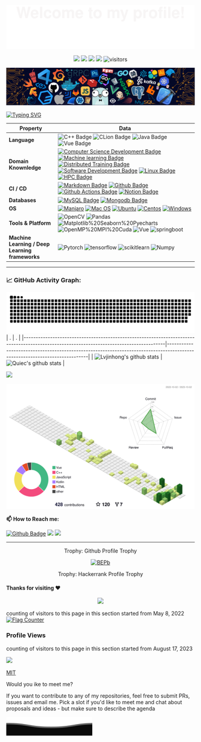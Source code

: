 ![](assets/Bottom_up.svg)

<!--   my-icons -->
<p align="center">
    <a href="https://github.com/Lvjinhong/Lvjinhong"><img src="https://img.shields.io/badge/status-updating-brightgreen.svg"></a>
    <img src="https://img.shields.io/badge/python-3.11-brightgreen.svg">
    <img src="https://img.shields.io/badge/祈愿-最美丽的奇迹-6633FF.svg">
    <a href="https://github.com/Lvjinhong/Lvjinhong/stargazers"><img src="https://img.shields.io/github/stars/Lvjinhong?logo=github alt="visitors"
"></a>
    <img src="https://visitor-badge.laobi.icu/badge?page_id=Lvjinhong.Lvjinhong" alt="visitors"/>   
</p>

<!--   my-header-img -->
![](./src/header_.png)
<!--<a href="https://www.python.org/"><img src="https://upload.wikimedia.org/wikipedia/commons/c/c3/Python-logo-notext.svg" align="right" height="48" width="48" ></a>-->


<!--   my-ticker -->    
[![Typing SVG](https://readme-typing-svg.herokuapp.com?color=%2336BCF7&center=true&vCenter=true&width=600&lines=Hi+there+👋,+I+am+Lvjinhong;+Welcome+to+My+Profile!;Over+4+years+of+programming+experience;Always+learning+new+things+;Undergraduates+in+CS+at+Shanxi+University)](https://git.io/typing-svg)


   <!-- my-kaggle      -->
<!-- ### My achievements on [kaggle](https://www.kaggle.com/andrej0marinchenko):
![competition_light](https://road-to-kaggle-grandmaster.vercel.app/api/badges/andrej0marinchenko/competition/light)
![dataset](https://road-to-kaggle-grandmaster.vercel.app/api/badges/andrej0marinchenko/dataset/light)
![notebook](https://road-to-kaggle-grandmaster.vercel.app/api/badges/andrej0marinchenko/notebook/light)
![discussion](https://road-to-kaggle-grandmaster.vercel.app/api/badges/andrej0marinchenko/discussion/light) -->

<!--   my-skils -->

| Property                                        | Data                                                                                                                                                                                                                                                                                                                                                                                                                                                                                                                                                                                                                                                                                                                                                                                                                                                                                                                                                                                                                                                                                                                                                                                                                                                                                                                                                                                                                                                                                                                                                                                                                                                                                                                                                                                                            |
|-------------------------------------------------|-----------------------------------------------------------------------------------------------------------------------------------------------------------------------------------------------------------------------------------------------------------------------------------------------------------------------------------------------------------------------------------------------------------------------------------------------------------------------------------------------------------------------------------------------------------------------------------------------------------------------------------------------------------------------------------------------------------------------------------------------------------------------------------------------------------------------------------------------------------------------------------------------------------------------------------------------------------------------------------------------------------------------------------------------------------------------------------------------------------------------------------------------------------------------------------------------------------------------------------------------------------------------------------------------------------------------------------------------------------------------------------------------------------------------------------------------------------------------------------------------------------------------------------------------------------------------------------------------------------------------------------------------------------------------------------------------------------------------------------------------------------------------------------------------------------------|
| **Language**                              | ![C++ Badge](https://img.shields.io/badge/-C++-3776AB?style=flat&logo=cplusplus&logoColor=white)  ![CLion Badge](https://img.shields.io/badge/-Python-3776AB?style=flat&logo=Python&logoColor=white)   ![Java Badge](https://img.shields.io/badge/-Java-3776AB?style=flat&logo=Java&logoColor=white)  ![Vue Badge](https://img.shields.io/badge/-Vue-3776AB?style=flat&logo=Vue.js&logoColor=white)                                                                                                                                                                                                                                                                                                                                                                                                                                                                                                                                                                                                                                                                                                                                                                                                                                                                                                                                                                                                                                                                                                                                                                                                                                                                                                                                                                                                                                                                                                   |
| **Domain Knownledge**                           |  [![Computer Science Development Badge](https://img.shields.io/badge/-Computer%20Science-FAB040?style=flat&logoColor=white)](https://github.com/search?q=user%3ABEPb&type=Repositories) [![Machine learning Badge](https://img.shields.io/badge/-Machine%20learning-FF3300?style=flat&logoColor=white)](https://github.com/search?q=user%3ABEPb&type=Repositories) [![Distributed Training Badge](https://img.shields.io/badge/-Distributed%20Training-CC66FF?style=flat&logoColor=white)](https://github.com/search?q=user%3ABEPb&type=Repositories) [![Software Development Badge](https://img.shields.io/badge/-Software%20Development-FFCCFF?style=flat&logoColor=white)](https://github.com/search?q=user%3ABEPb&type=Repositories)   [![Linux Badge](https://img.shields.io/badge/-Linux-FF6600?style=flat&logoColor=white)](https://github.com/search?q=user%3ABEPb&type=Repositories) [![HPC Badge](https://img.shields.io/badge/-HPC-0066FF?style=flat&logoColor=white)](https://github.com/search?q=user%3ABEPb&type=Repositories)                                                                                                                                                                                                                                                                                                                                                                                                                                                                                                                                                                                                                                                                                                                                                                                                                                                                                                                                                                                                                                                                                                      |
| **CI / CD**                                     | [![Markdown Badge](https://img.shields.io/badge/-Markdown-2088FF?style=flat&logo=Markdown&logoColor=white)](https://github.com/Lvjinhong/Lvjinhong) [![Github Badge](https://img.shields.io/badge/-Github%20-2088FF?style=flat&logo=Github&logoColor=white)](https://github.com/Lvjinhong/Lvjinhong) [![Github Actions Badge](https://img.shields.io/badge/-Git%20-2088FF?style=flat&logo=Git&logoColor=white)](https://github.com/Lvjinhong/Lvjinhong) [![Notion Badge](https://img.shields.io/badge/-Notion%20-2088FF?style=flat&logo=Notion&logoColor=white)](https://github.com/Lvjinhong/Lvjinhong)                                                                                                                                                                                                                                                                                                                                                                                                                                                                                                                                                                                                                                                                                                                                                                                                                                                                                                                                                                                                                                                                                                                                                                                                                                                                                                                                                                                 |
| **Databases**                                   |  [![MySQL Badge](https://img.shields.io/badge/-MySQL%20-2b5d80?style=flat&logo=mysql&logoColor=fff)](https://github.com/Lvjinhong/Lvjinhong) [![Mongodb Badge](https://img.shields.io/badge/-MongoDB%20-white?style=flat&logo=mongodb&logoColor=00684A)](https://github.com/Lvjinhong/Lvjinhong)                                                                                                                                                                                                                                                                                                                                                                                                                                                                                                                                                                                                                                                                                                                                                                                                                                                                                                                                             |
| **OS**                                          | [![Manjaro](https://img.shields.io/badge/-Manjaro-black?style=flat&logo=Manjaro&logoColor=0088cc)](https://github.com/Lvjinhong/Lvjinhong)  [![Mac OS](https://img.shields.io/badge/-Mac%20OS-black?style=flat&logo=apple&logoColor=ffffff)](https://github.com/Lvjinhong/Lvjinhong)  [![Ubuntu](https://img.shields.io/badge/-Ubuntu-black?style=flat&logo=ubuntu&logoColor=E95420)](https://github.com/Lvjinhong/Lvjinhong)  [![Centos](https://img.shields.io/badge/-Centos-black?style=flat&logo=centos&logoColor=0078D4)](https://github.com/Lvjinhong/Lvjinhong) [![Windows](https://img.shields.io/badge/-Windows-black?style=flat&logo=windows&logoColor=0078D4)](https://github.com/Lvjinhong/Lvjinhong)                                                                                                                                                                                                                                                                          |
| **Tools & Platform**                            | ![OpenCV](https://img.shields.io/badge/OpenCV-F0DB4F?style=for-the-badge&logo=OpenCV&logoColor=white) ![Pandas](https://img.shields.io/badge/Pandas-FFCC99?style=for-the-badge&logo=Pandas&logoColor=white) ![Matplotlib%20Seaborn%20Pyecharts](https://img.shields.io/badge/Matplotlib%20Seaborn%20Pyecharts-66FFFF?style=for-the-badge&logo=apacheecharts&logoColor=white) ![OpenMP%20MPI%20Cuda](https://img.shields.io/badge/OpenMP%20MPI%20Cuda-99FF66?style=for-the-badge&logo=nvidia&logoColor=white) ![Vue](https://img.shields.io/badge/Vue-41B883?style=for-the-badge&logo=Vue.js&logoColor=white) ![springboot](https://img.shields.io/badge/springboot-6666FF?style=for-the-badge&logo=springboot&logoColor=white)      | 
| **Machine Learning / Deep Learning frameworks**                            | ![Pytorch](https://img.shields.io/badge/Pytorch-E34F26?style=for-the-badge&logo=Pytorch&logoColor=white) ![tensorflow](https://img.shields.io/badge/Tensorflow-1572B6?style=for-the-badge&logo=Tensorflow&logoColor=white)  ![scikitlearn](https://img.shields.io/badge/scikitlearn-CC00CC?style=for-the-badge&logo=Tensorflow&logoColor=white)   ![Numpy](https://img.shields.io/badge/Numpy-CCCCFF?style=for-the-badge&logo=Numpy&logoColor=white)  | 
---



<!--   GitHub stats graph -->
### 📈 GitHub Activity Graph:

![Lvjinhong's github activity graph](https://raw.githubusercontent.com/Lvjinhong/Lvjinhong/output/github-contribution-grid-snake.svg)
| .                                                                                                                                       | .                                                                                                                         |
|-----------------------------------------------------------------------------------------------------------------------------------------|---------------------------------------------------------------------------------------------------------------------------|
| ![Lvjinhong's github stats](https://github-readme-stats.vercel.app/api?username=Lvjinhong&show_icons=true&include_all_commits=true) | ![Quiec's github stats](https://github-readme-stats.vercel.app/api/top-langs/?username=Lvjinhong&layout=compact) |

<img src="https://github-readme-streak-stats.herokuapp.com/?user=Lvjinhong"></img>

<!--   profile-green-animate -->
![](./profile-3d-contrib/profile-green-animate.svg)


**📫 How to Reach me:**
<p align="left">

[![Github Badge](https://img.shields.io/badge/-Github%20-CC99FF?style=flat&logo=Github&logoColor=FFCCFF)](https://github.com/Lvjinhong/Lvjinhong) 
<a href="https://github.com/Lvjinhong/Lvjinhong"><img src="https://img.shields.io/badge/Wechat%20-梦想new的出来-brightgreen.svg"></a> 
<a href="http://www.jhplanet.cn:4000/"><img src="https://img.shields.io/badge/我的博客-点击跳转-brightgreen.svg"></a>    
<!-- <a href="https://blog.csdn.net/runofsun?spm=1000.2115.3001.5343"><img src="https://img.shields.io/badge/我的CSDN-点击跳转-brightgreen.svg"></a>  -->


<!-- <a href="http://www.jhplanet.cn:4000/"><img src="https://img.shields.io/badge/我的kaggle-点击跳转-brightgreen.svg"></a> -->

</p>

---
<div align="center">
<summary>Trophy: Github Profile Trophy</summary>
</div>

<p align="center"> 
<a href="https://github.com/ryo-ma/github-profile-trophy"><img src="https://github-profile-trophy.vercel.app/?username=Lvjinhong" alt="BEPb" /></a>
</p> 

<div align="center">
<summary>Trophy: Hackerrank Profile Trophy</summary>
</div>

<!-- Belarus - My Home-->
  


#### Thanks for visiting :heart:

<p align="center"> 
<img src="https://profile-counter.glitch.me/Lvjinhong/count.svg">  

counting of visitors to this page in this section started from May 8, 2022
<a href="http://s01.flagcounter.com/more/ap7"><img src="https://s01.flagcounter.com/count2/nbcg/bg_FFFFFF/txt_000000/border_CCCCCC/columns_7/maxflags_28/viewers_0/labels_0/pageviews_0/flags_0/percent_0/" alt="Flag Counter" border="0"></a>


<!-- ## Star History -->

<!-- [![Star History Chart](https://api.star-history.com/svg?repos=BEPb/BEPb&type=Date)](https://star-history.com/#BEPb/BEPb&Date) -->



### Profile Views
counting of visitors to this page in this section started from August 17, 2023

![](https://count.getloli.com/get/@Lvjinhong.github.readme)
</br>

[MIT](LICENSE)


</p>

Would you ike to meet me?

If you want to contribute to any of my repositories, feel free to submit PRs, issues and email me. Pick a slot if you'd like to meet me and chat about proposals and ideas - but make sure to describe the agenda


![](assets/Bottom_down.svg)